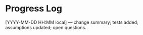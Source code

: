 # Progress Log
[YYYY-MM-DD HH:MM local] — change summary; tests added; assumptions updated; open questions.
